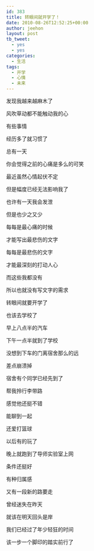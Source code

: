 ```yaml
---
id: 383
title: 转眼间就开学了！
date: 2010-08-26T12:52:25+00:00
author: jeehon
layout: post
tb_tweet:
  - yes
  - yes
categories:
  - 生活
tags:
  - 开学
  - 心情
  - 未来
---
```

发现我越来越麻木了
  
风吹草动都不能触动我的心
  
有些事情
  
经历多了就习惯了
  
总有一天
  
你会觉得之前的心痛是多么的可笑
  
最近虽然心情起伏不定
  
但是幅度已经无法影响我了
  
也许有一天我会发泄
  
但是也少之又少
  
每每是最心痛的时候
  
才能写出最悲伤的文字
  
每每是最悲伤的文字
  
才能最深刻的打动人心
  
而这些我都没有
  
所以也就没有写文字的需求
  
<!--more-->


  
转眼间就要开学了
  
也该去学校了
  
早上八点半的汽车
  
下午一点半就到了学校
  
没想到下车的门离宿舍那么的远
  
差点崩溃掉
  
宿舍有个同学已经先到了
  
帮我拎行李带路
  
感觉他还挺不错
  
能聊到一起
  
还爱打篮球
  
以后有的玩了
  
晚上就跑到了导师实验室上网
  
条件还挺好
  
有种归属感

又有一段新的路要走
  
曾经迷失在昨天
  
就该在明天回头是岸
  
我们已经过了年少轻狂的时间
  
该一步一个脚印的踏实前行了